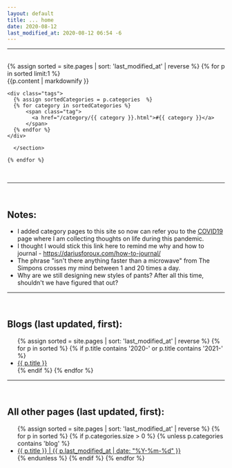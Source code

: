 ```yaml
---
layout: default
title: ... home
date: 2020-08-12
last_modified_at: 2020-08-12 06:54 -6
---
```

<hr/>
<br/>
<div class="blurb">
	{% assign sorted = site.pages | sort: 'last_modified_at' | reverse %}
	{% for p in sorted limit:1 %}
		<div>
			{{p.content | markdownify }}
		</div>
		      <section>

	<div class="tags">
	  {% assign sortedCategories = p.categories  %}
	  {% for category in sortedCategories %}
          <span class="tag">
            <a href="/category/{{ category }}.html">#{{ category }}</a>
          </span>
	  {% endfor %}
	</div>
	
      </section>

 	{% endfor %}
<br/>
<hr/>
<br/>
	<h1>Notes:</h1>
	<p>
		<ul>
		<li>I added category pages to this site so now can refer you to the <a href="/category/covid19.html">COVID19</a> page where I am collecting thoughts on life during this pandemic. </li>
			<li>I thought I would stick this link here to remind me why and how to journal - <a href="https://dariusforoux.com/how-to-journal/">https://dariusforoux.com/how-to-journal/</a></li>
			<li>The phrase "isn't there anything faster than a microwave" from The Simpons crosses my mind between 1 and 20 times a day.</li>
			<li>Why are we still designing new styles of pants? After all this time, shouldn't we have figured that out?</li>
		</ul>
	</p>
<hr/>
<br/>
	<h2>Blogs (last updated, first):</h2>
	<ul>
	{% assign sorted = site.pages | sort: 'last_modified_at' | reverse %}
	{% for p in sorted %}
	   {% if p.title contains '2020-' or p.title contains '2021-'  %}
	      <li> <a href="{{ p.url | absolute_url }}">{{ p.title }}</a></li>
	   {% endif %}
 	{% endfor %}
	</ul>

<hr/>
<br/>
<h2>All other pages (last updated, first):</h2>
	<ul>
	{% assign sorted = site.pages | sort: 'last_modified_at' | reverse %}
	{% for p in sorted %}
		{% if p.categories.size > 0  %}
		   {% unless p.categories contains 'blog' %}
	  	      <li> <a href="{{ p.url | absolute_url }}">{{ p.title }} | {{ p.last_modified_at | date: "%Y-%m-%d" }} </a></li>
		   {% endunless %}
		{% endif %}
 	{% endfor %}
	</ul>

</div><!-- /.blurb -->
